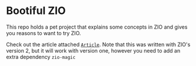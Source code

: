 # Bootiful ZIO

This repo holds a pet project that explains some concepts in ZIO and gives you reasons to want to try ZIO.

Check out the article attached [`Article`](Article.md). Note that this was written with ZIO's version 2, but it will work
with version one, however you need to add an extra dependency `zio-magic`